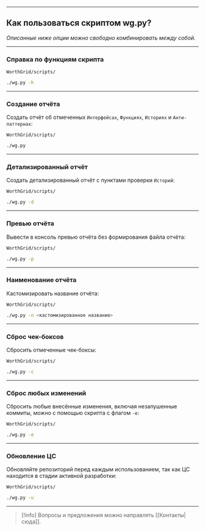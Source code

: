 ***
## Как пользоваться скриптом wg.py?
_Описанные ниже опции можно свободно комбинировать между собой._
***
### Справка по функциям скрипта

`WorthGrid/scripts/`
```sh
./wg.py -h
```

***
### Создание отчёта

Создать отчёт об отмеченных `Интерфейсах`, `Функциях`, `Историях` и `Анти-паттернах`:

`WorthGrid/scripts/`
```sh
./wg.py
```

***
### Детализированный отчёт

Создать детализированный отчёт с пунктами проверки `Историй`:

`WorthGrid/scripts/`
```sh
./wg.py -d
```

***
### Превью отчёта

Вывести в консоль превью отчёта без формирования файла отчёта:

`WorthGrid/scripts/`
```sh
./wg.py -p
```

***
### Наименование отчёта

Кастомизировать название отчёта:

`WorthGrid/scripts/`
```sh
./wg.py -n <кастомизированное название>
```

***
### Cброс чек-боксов

Сбросить отмеченные чек-боксы:

`WorthGrid/scripts/`
```sh
./wg.py -c
```

***
### Cброс любых изменений

Сбросить любые внесённые изменения, включая незапушенные коммиты, можно с помощью скрипта с флагом `-e`:

`WorthGrid/scripts/`
```sh
./wg.py -e
```

***
### Обновление ЦС

Обновляйте репозиторий перед каждым использованием, так как ЦС находится в стадии активной разработки:

`WorthGrid/scripts/`
```sh
./wg.py -u
```

***
> [!info]
> Вопросы и предложения можно направлять [[Контакты|сюда]].


